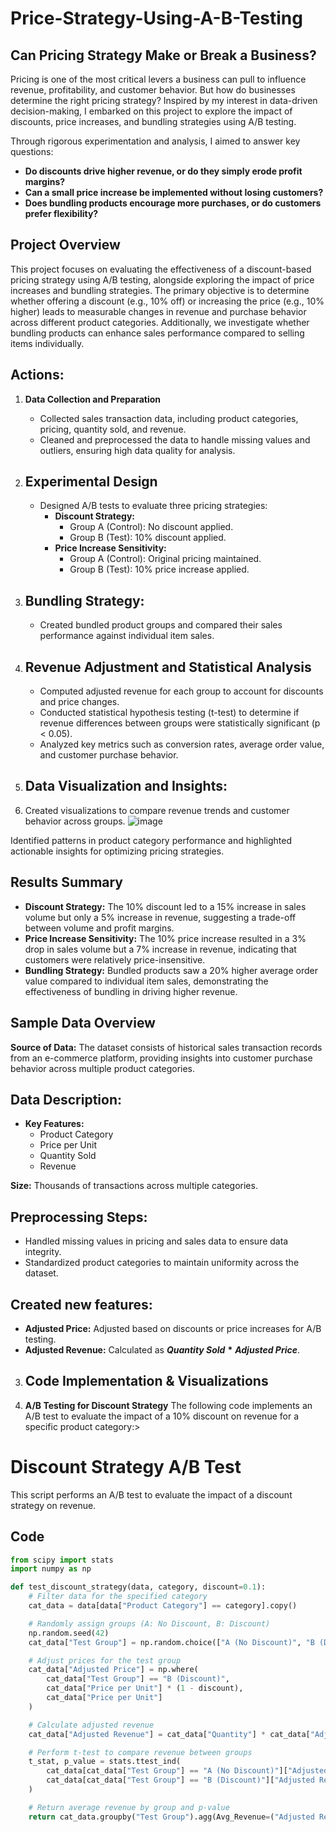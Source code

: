 # Price-Strategy-Using-A-B-Testing
## __Can Pricing Strategy Make or Break a Business?__

Pricing is one of the most critical levers a business can pull to influence revenue, profitability, and customer behavior. But how do businesses determine the right pricing strategy? Inspired by my interest in data-driven decision-making, I embarked on this project to explore the impact of discounts, price increases, and bundling strategies using A/B testing.

Through rigorous experimentation and analysis, I aimed to answer key questions:

- __Do discounts drive higher revenue, or do they simply erode profit margins?__
- __Can a small price increase be implemented without losing customers?__
- __Does bundling products encourage more purchases, or do customers prefer flexibility?__

## __Project Overview__
This project focuses on evaluating the effectiveness of a discount-based pricing strategy using A/B testing, alongside exploring the impact of price increases and bundling strategies. The primary objective is to determine whether offering a discount (e.g., 10% off) or increasing the price (e.g., 10% higher) leads to measurable changes in revenue and purchase behavior across different product categories. Additionally, we investigate whether bundling products can enhance sales performance compared to selling items individually.

## __Actions:__ 
1. __Data Collection and Preparation__
   - Collected sales transaction data, including product categories, pricing, quantity sold, and revenue.
   - Cleaned and preprocessed the data to handle missing values and outliers, ensuring high data quality for analysis.
2. ## __Experimental Design__
   - Designed A/B tests to evaluate three pricing strategies:
      - __Discount Strategy:__
        - Group A (Control): No discount applied.
        - Group B (Test): 10% discount applied.
      - __Price Increase Sensitivity:__
         - Group A (Control): Original pricing maintained.
         - Group B (Test): 10% price increase applied.
3. ## __Bundling Strategy:__
   - Created bundled product groups and compared their sales performance against individual item sales.
4. ## __Revenue Adjustment and Statistical Analysis__
   - Computed adjusted revenue for each group to account for discounts and price changes.
   - Conducted statistical hypothesis testing (t-test) to determine if revenue differences between groups were statistically significant (p < 0.05).
   - Analyzed key metrics such as conversion rates, average order value, and customer purchase behavior.

5. ## __Data Visualization and Insights:__
6. Created visualizations to compare revenue trends and customer behavior across groups.
![image](https://github.com/user-attachments/assets/3527511a-6751-42d7-823f-cb0f1335b66d)

Identified patterns in product category performance and highlighted actionable insights for optimizing pricing strategies.

## __Results Summary__
- __Discount Strategy:__ The 10% discount led to a 15% increase in sales volume but only a 5% increase in revenue, suggesting a trade-off between volume and profit margins.
- __Price Increase Sensitivity:__ The 10% price increase resulted in a 3% drop in sales volume but a 7% increase in revenue, indicating that customers were relatively price-insensitive.
- __Bundling Strategy:__ Bundled products saw a 20% higher average order value compared to individual item sales, demonstrating the effectiveness of bundling in driving higher revenue.

## __Sample Data Overview__
__Source of Data:__
The dataset consists of historical sales transaction records from an e-commerce platform, providing insights into customer purchase behavior across multiple product categories.

## __Data Description:__
- __Key Features:__
  - Product Category
  - Price per Unit
  - Quantity Sold
  - Revenue

__Size:__ Thousands of transactions across multiple categories.

## __Preprocessing Steps:__
- Handled missing values in pricing and sales data to ensure data integrity.
- Standardized product categories to maintain uniformity across the dataset.

## __Created new features:__
- __Adjusted Price:__ Adjusted based on discounts or price increases for A/B testing.
- __Adjusted Revenue:__ Calculated as ___Quantity Sold___ __*__ ___Adjusted Price___.

3. ## __Code Implementation & Visualizations__
1. __A/B Testing for Discount Strategy__
   </b>The following code implements an A/B test to evaluate the impact of a 10% discount on revenue for a specific product category:>
   

# Discount Strategy A/B Test

This script performs an A/B test to evaluate the impact of a discount strategy on revenue.

## Code

```python
from scipy import stats  
import numpy as np  

def test_discount_strategy(data, category, discount=0.1):  
    # Filter data for the specified category  
    cat_data = data[data["Product Category"] == category].copy()  

    # Randomly assign groups (A: No Discount, B: Discount)  
    np.random.seed(42)  
    cat_data["Test Group"] = np.random.choice(["A (No Discount)", "B (Discount)"], size=len(cat_data))  

    # Adjust prices for the test group  
    cat_data["Adjusted Price"] = np.where(  
        cat_data["Test Group"] == "B (Discount)",  
        cat_data["Price per Unit"] * (1 - discount),  
        cat_data["Price per Unit"]  
    )  

    # Calculate adjusted revenue  
    cat_data["Adjusted Revenue"] = cat_data["Quantity"] * cat_data["Adjusted Price"]  

    # Perform t-test to compare revenue between groups  
    t_stat, p_value = stats.ttest_ind(  
        cat_data[cat_data["Test Group"] == "A (No Discount)"]["Adjusted Revenue"],  
        cat_data[cat_data["Test Group"] == "B (Discount)"]["Adjusted Revenue"]  
    )  

    # Return average revenue by group and p-value  
    return cat_data.groupby("Test Group").agg(Avg_Revenue=("Adjusted Revenue", "mean")), p_value  

